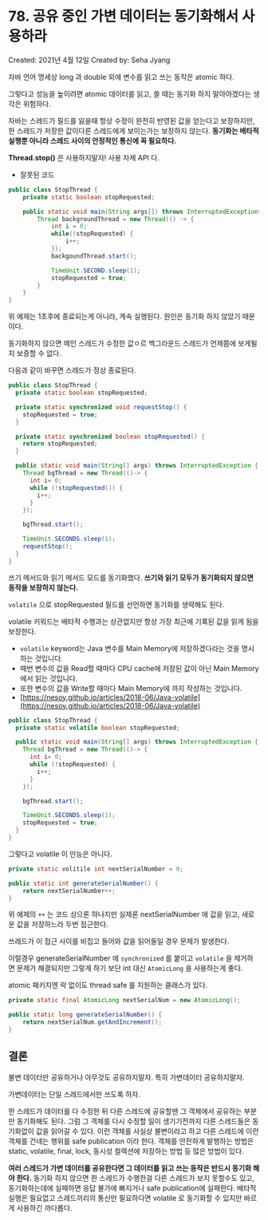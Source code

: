 # 78. 공유 중인 가변 데이터는 동기화해서 사용하라

Created: 2021년 4월 12일
Created by: Seha Jyang

자바 언어 명세상 long 과 double 외에 변수를 읽고 쓰는 동작은 atomic 하다.

그렇다고 성능을 높이려면 atomic 데이터를 읽고, 쓸 때는 동기화 하지 말아야겠다는 생각은 위험하다.

자바는 스레드가 필드를 잃을때 항상 수정이 완전히 반영된 값을 얻는다고 보장하지만, 한 스레드가 저장한 값이다른 스레드에게 보이는가는 보장하지 않는다. **동기화는 배타적 실행뿐 아니라 스레드 사이의 안정적인 통신에 꼭 필요하다.**

**Thread.stop()** 은 사용하지말자! 사용 자제 API 다. 

- 잘못된 코드

```java
public class StopThread {
	private static boolean stopRequested;

	public static void main(String args[]) throws InterruptedException{
		Thread backgroundThread = new Thread(() -> {
			int i = 0;
			while(!stopRequested) {
				i++;
			});
			backgoundThread.start();

			TimeUnit.SECOND.sleep(1);
			stopRequested = true;
		}
	}
}
```

위 예제는 1초후에 종료되는게 아니라, 계속 실행된다. 원인은 동기화 하지 않았기 때문이다.

동기화하지 않으면 메인 스레드가 수정한 값ㅇ르 백그라운드 스레드가 언제쯤에 보게될지 보증할 수 없다.

다음과 같이 바꾸면 스레드가 정상 종료된다.

```java
public class StopThread {
  private static boolean stopRequested;

  private static synchronized void requestStop() {
    stopRequested = true;
  }

  private static synchronized boolean stopRequested() {
    return stopRequested;
  }

  public static void main(String[] args) throws InterruptedException {
    Thread bgThread = new Thread(()-> {
      int i= 0;
      while (!stopRequested()) {
        i++;
      }
    });

    bgThread.start();

    TimeUnit.SECONDS.sleep(1);
    requestStop();
  }
}
```

쓰기 메서드와 읽기 메서드 모드를 동기화했다. **쓰기와 읽기 모두가 동기화되지 않으면 동작을 보장하지 않는다.**

`volatile` 으로 stopRequested 필드를 선언하면 동기화를 생략해도 된다.

volatile 키워드는 배타적 수행과는 상관없지만 항상 가장 최근에 기록된 값을 읽게 됨을 보장한다.

- `volatile` keyword는 Java 변수를 Main Memory에 저장하겠다라는 것을 명시하는 것입니다.
- 매번 변수의 값을 Read할 때마다 CPU cache에 저장된 값이 아닌 Main Memory에서 읽는 것입니다.
- 또한 변수의 값을 Write할 때마다 Main Memory에 까지 작성하는 것입니다.
- [https://nesoy.github.io/articles/2018-06/Java-volatile](https://nesoy.github.io/articles/2018-06/Java-volatile)

```java
public class StopThread {
  private static volatile boolean stopRequested;

  public static void main(String[] args) throws InterruptedException {
    Thread bgThread = new Thread(()-> {
      int i= 0;
      while (!stopRequested) {
        i++;
      }
    });

    bgThread.start();

    TimeUnit.SECONDS.sleep(1);
    stopRequested = true;
  }
}
```

그렇다고 volatile 이 만능은 아니다.

```java
private static volitile int nextSerialNumber = 0;

public static int generateSerialNumber() {
	return nextSerialNumber++;
}
```

위 예제의 `++` 는 코드 상으론 하나지만 실제론 nextSerialNumber 에 값을 읽고, 새로운 값을 저장하느라 두번 접근한다.

쓰레드가 이 접근 사이를 비집고 들어와 값을 읽어들일 경우 문제가 발생한다.

이럴경우 generateSerialNumber 에 `synchronized` 를 붙이고 `volatile` 을 제거하면 문제가 해결되지만 그렇게 하기 보단 int 대신 `AtomicLong` 을 사용하는게 좋다.

atomic 패키지엔 락 없이도 thread safe 를 지원하는 클래스가 있다.

```java
private static final AtomicLong nextSerialNum = new AtomicLong();

public static long generateSerialNumber() {
	return nextSerialNum.getAndIncrement();
}
```

## 결론

불변 데이터만 공유하거나 아무것도 공유하지말자. 특히 가변데이터 공유하지말자.

가변데이터는 단일 스레드에서만 쓰도록 하자.

한 스레드가 데이터를 다 수정한 뒤 다른 스레드에 공유할땐 그 객체에서 공유하는 부분만 동기화해도 된다. 그럼 그 객체를 다시 수정할 일이 생기기전까지 다른 스레드들은 동기화없이 값을 읽어갈 수 있다. 이런 객체를 사실상 불변이라고 하고 다른 스레드에 이런 객체를 건네는 행위를 safe publication 이라 한다. 객체를 안전하게 발행하는 방법은 static, volatile, final, lock, 동시성 컬렉션에 저장하는 방법 등 많은 방법이 있다.

**여러 스레드가 가변 데이터를 공유한다면 그 데이터를 읽고 쓰는 동작은 반드시 동기화 해야 한다.** 동기화 하지 않으면 한 스레드가 수행한걸 다른 스레드가 보지 못할수도 있고, 동기화하는데에 실패하면 응답 불가에 빠지거나 safe publication에 실패한다. 배타적 실행은 필요없고 스레드끼리의 통신만 필요하다면 volatile 로 동기화할 수 있지만 바르게 사용하긴 까다롭다.